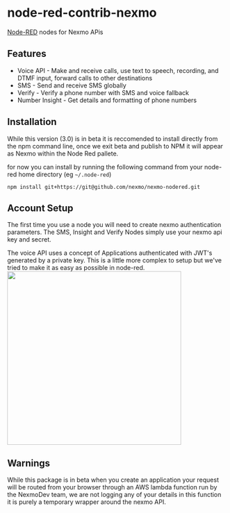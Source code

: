 node-red-contrib-nexmo
===========================

<a href="http://nodered.org" target="_new">Node-RED</a> nodes for Nexmo APis

## Features

- Voice API - Make and receive calls, use text to speech, recording, and DTMF input, forward calls to other destinations
- SMS - Send and receive SMS globally
- Verify - Verify a phone number with SMS and voice fallback
- Number Insight - Get details and formatting of phone numbers

## Installation

While this version (3.0) is in beta it is reccomended to install directly from the npm command line, once we exit beta and publish to NPM it will appear as Nexmo within the Node Red pallete.

for now you can install by running the following command from your node-red home directory (eg `~/.node-red`)

`npm install git+https://git@github.com/nexmo/nexmo-nodered.git`

## Account Setup
The first time you use a node you will need to create nexmo authentication parameters.
The SMS, Insight and Verify Nodes simply use your nexmo api key and secret.

The voice API uses a concept of Applications authenticated with JWT's generated by a private key. This is a little more complex to setup but we've tried to make it as easy as possible in node-red.
<img src="https://static.nexmodev.com/nodered-voiceapp.gif" width="400" />

## Warnings
While this package is in beta when you create an application your request will be routed from your browser through an AWS lambda function run by the NexmoDev team, we are not logging any of your details in this function it is purely a temporary wrapper around the nexmo API.

